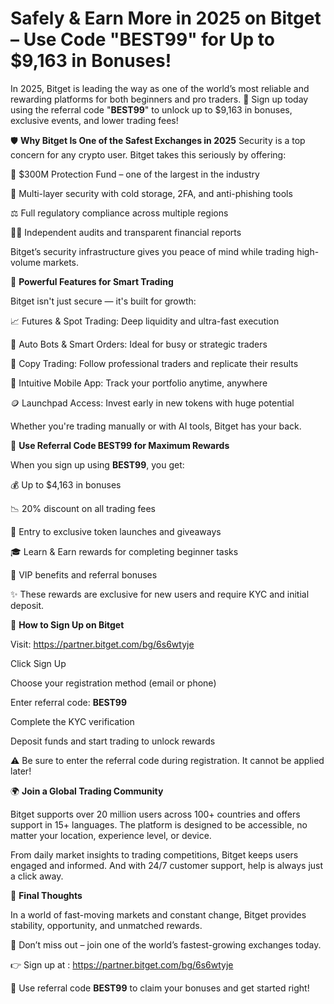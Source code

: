 # Safely & Earn More in 2025 on Bitget – Use Code "BEST99" for Up to $9,163 in Bonuses!

 In 2025, Bitget is leading the way as one of the world’s most reliable and rewarding platforms for both beginners and pro traders.  🎁 Sign up today using the referral code "**BEST99**" to unlock up to $9,163 in bonuses, exclusive events, and lower trading fees!


🛡 **Why Bitget Is One of the Safest Exchanges in 2025**
Security is a top concern for any crypto user. Bitget takes this seriously by offering:

🔐 $300M Protection Fund – one of the largest in the industry

🧩 Multi-layer security with cold storage, 2FA, and anti-phishing tools

⚖️ Full regulatory compliance across multiple regions

👨‍💼 Independent audits and transparent financial reports

Bitget’s security infrastructure gives you peace of mind while trading high-volume markets.

🚀 **Powerful Features for Smart Trading**

Bitget isn't just secure — it's built for growth:

📈 Futures & Spot Trading: Deep liquidity and ultra-fast execution

🤖 Auto Bots & Smart Orders: Ideal for busy or strategic traders

👥 Copy Trading: Follow professional traders and replicate their results

📱 Intuitive Mobile App: Track your portfolio anytime, anywhere

🪙 Launchpad Access: Invest early in new tokens with huge potential

Whether you're trading manually or with AI tools, Bitget has your back.

🎁 **Use Referral Code BEST99 for Maximum Rewards**

When you sign up using **BEST99**, you get:

💰 Up to $4,163 in bonuses

📉 20% discount on all trading fees

🎫 Entry to exclusive token launches and giveaways

🎓 Learn & Earn rewards for completing beginner tasks

🔗 VIP benefits and referral bonuses

✨ These rewards are exclusive for new users and require KYC and initial deposit.

📝 **How to Sign Up on Bitget**

Visit: https://partner.bitget.com/bg/6s6wtyje

Click Sign Up

Choose your registration method (email or phone)

Enter referral code: **BEST99**

Complete the KYC verification

Deposit funds and start trading to unlock rewards

⚠️ Be sure to enter the referral code during registration. It cannot be applied later!

🌍 **Join a Global Trading Community**

Bitget supports over 20 million users across 100+ countries and offers support in 15+ languages. The platform is designed to be accessible, no matter your location, experience level, or device.

From daily market insights to trading competitions, Bitget keeps users engaged and informed. And with 24/7 customer support, help is always just a click away.

🎯 **Final Thoughts**

In a world of fast-moving markets and constant change, Bitget provides stability, opportunity, and unmatched rewards.

📢 Don’t miss out – join one of the world’s fastest-growing exchanges today.

👉 Sign up at  : https://partner.bitget.com/bg/6s6wtyje

🔐 Use referral code **BEST99** to claim your bonuses and get started right!

